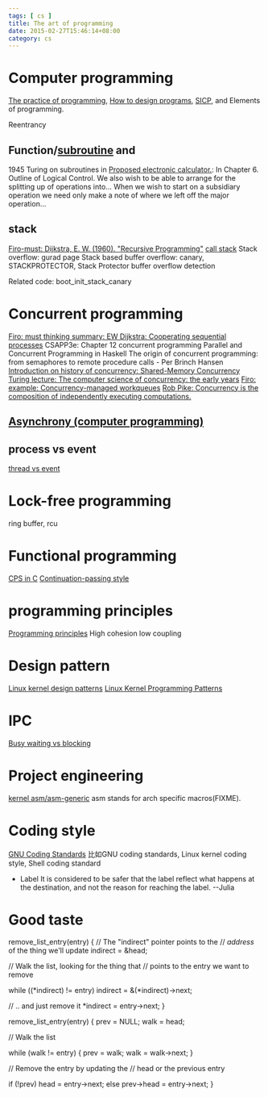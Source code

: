 ```yaml
---
tags: [ cs ] 
title: The art of programming
date: 2015-02-27T15:46:14+08:00 
category: cs
---
```


# Computer programming
[The practice of programming](http://www.cs.princeton.edu/~bwk/tpop.webpage/), [How to design programs](http://www.ccs.neu.edu/home/matthias/HtDP2e/), [SICP](http://sarabander.github.io/sicp/), and Elements of programming.

Reentrancy
## Function/[subroutine](https://en.wikipedia.org/wiki/Subroutine) and 
1945 Turing on subroutines in [Proposed electronic calculator.](http://www.alanturing.net/turing_archive/archive/p/p01/P01-011.html): In Chapter 6. Outline of Logical Control. We also wish to be able to arrange for the splitting up of operations into... When we wish to start on a subsidiary operation we need only make a note of where we left off the major operation...
## stack
[Firo-must: Dijkstra, E. W. (1960). "Recursive Programming"](https://link.springer.com/article/10.1007%2FBF01386232)
[call stack](https://en.wikipedia.org/wiki/Call_stack)
Stack overflow: gurad page
Stack based buffer overflow: canary, STACKPROTECTOR, Stack Protector buffer overflow detection

Related code: boot_init_stack_canary

# Concurrent programming
[Firo: must thinking summary: EW Dijkstra: Cooperating sequential processes](https://www.cs.utexas.edu/users/EWD/transcriptions/EWD01xx/EWD123.html)
CSAPP3e: Chapter 12 concurrent programming
Parallel and Concurrent Programming in Haskell
The origin of concurrent programming: from semaphores to remote procedure calls - Per Brinch Hansen
[Introduction on history of concurrency: Shared-Memory Concurrency](https://www.dcl.hpi.uni-potsdam.de/teaching/pvprog/Slides/C1_concurrency.pdf)
[Turing lecture: The computer science of concurrency: the early years](https://dl.acm.org/citation.cfm?id=2771951)
[Firo: example: Concurrency-managed workqueues](https://lwn.net/Articles/355700/)
[Rob Pike: Concurrency is the composition of independently executing computations.](https://talks.golang.org/2012/concurrency.slide#6)
## [Asynchrony (computer programming)](https://en.wikipedia.org/wiki/Asynchrony_(computer_programming))

## process vs event
[thread vs event](http://courses.cs.vt.edu/cs5204/fall09-kafura/Presentations/Threads-VS-Events.pdf)

# Lock-free programming
ring buffer, rcu

# Functional programming
[CPS in C](https://spin.atomicobject.com/2012/11/01/hey-c-is-a-functional-language-too/)
[Continuation-passing style](https://en.wikipedia.org/wiki/Direct_style)

# programming principles
[Programming principles](http://en.wikipedia.org/wiki/Category:Programming_principles)
High cohesion low coupling

# Design pattern
[Linux kernel design patterns](http://lwn.net/Articles/336224/)
[Linux Kernel Programming Patterns](http://www.cs.fsu.edu/~baker/devices/notes/patterns.html#)

# IPC
[Busy waiting vs blocking](http://www.cyberiapc.com/os/ipc_whatisit.htm)

# Project engineering
[kernel asm/asm-generic](https://lists.kernelnewbies.org/pipermail/kernelnewbies/2012-March/004986.html)
asm stands for arch specific macros(FIXME).

# Coding style
[GNU Coding Standards](http://www.gnu.org/prep/standards/standards.html)
比如GNU coding standards, Linux kernel coding style, Shell coding standard
* Label
It is considered to be safer that the label reflect what happens at the
destination, and not the reason for reaching the label. --Julia

# Good taste
remove_list_entry(entry)
{
  // The "indirect" pointer points to the
  // *address* of the thing we'll update
  indirect = &head;

  // Walk the list, looking for the thing that
  // points to the entry we want to remove

  while ((*indirect) != entry)
    indirect = &(*indirect)->next;

  // .. and just remove it
  *indirect = entry->next;
}

remove_list_entry(entry)
{
  prev = NULL;
  walk = head;

  // Walk the list

  while (walk != entry) {
    prev = walk;
    walk = walk->next;
  }

  // Remove the entry by updating the
  // head or the previous entry

  if (!prev)
    head = entry->next;
  else
    prev->head = entry->next;
}
